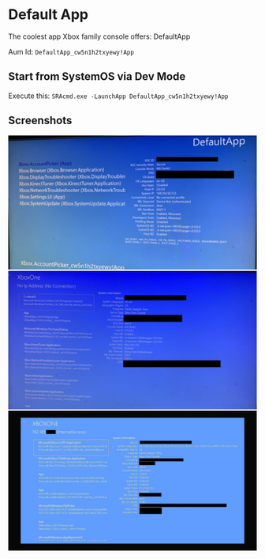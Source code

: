 # Default App

The coolest app Xbox family console offers: DefaultApp

Aum Id: `DefaultApp_cw5n1h2txyewy!App`

## Start from SystemOS via Dev Mode

Execute this: `SRAcmd.exe -LaunchApp DefaultApp_cw5n1h2txyewy!App`

## Screenshots

![Default App - older version](./default-app/defaultapp1.png)
![Default App - recent version](./default-app/defaultapp2.png)
![Default App - recent version, online](./default-app/defaultapp3.jpg) 
